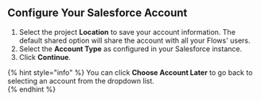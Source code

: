 ## Configure Your Salesforce Account

1. Select the project **Location** to save your account information. The default shared option will share the account with all your Flows' users. 
2. Select the **Account Type** as configured in your Salesforce instance. 
3. Click **Continue**.

{% hint style="info" %}
You can click **Choose Account Later** to go back to selecting an account from the dropdown list.   
{% endhint %}



